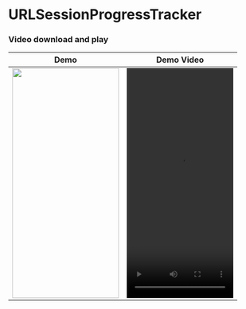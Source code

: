 # URLSessionProgressTracker

### Video download and play

|   Demo    |   Demo Video    |
|:-------------------------:|:-------------------------:|
| <img src=https://user-images.githubusercontent.com/15719990/194164368-d33cecb5-0c9c-4d20-a784-786129824583.png width="214" height="463">  | <video src=https://user-images.githubusercontent.com/15719990/195444847-44b8b9b9-ed92-4351-8cf2-cc82c34e3eb7.mov width="214" height="463"> |
